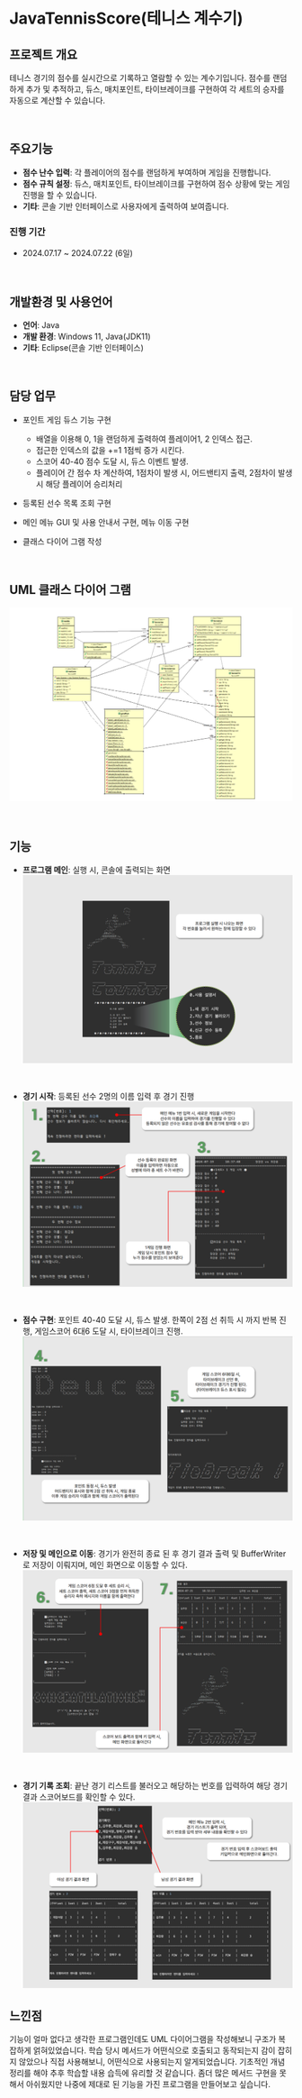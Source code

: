 # JavaTennisScore(테니스 계수기)

## 프로젝트 개요
테니스 경기의 점수를 실시간으로 기록하고 열람할 수 있는 계수기입니다.
점수를 랜덤하게 추가 및 추적하고, 듀스, 매치포인트, 타이브레이크를 구현하여 각 세트의 승자를 자동으로 계산할 수 있습니다.

<br>

## 주요기능
- **점수 난수 입력**: 각 플레이어의 점수를 랜덤하게 부여하며 게임을 진행합니다.
- **점수 규칙 설정**: 듀스, 매치포인트, 타이브레이크를 구현하여 점수 상황에 맞는 게임 진행을 할 수 있습니다.
- **기타**: 콘솔 기반 인터페이스로 사용자에게 출력하여 보여줍니다.

 ### 진행 기간
- 2024.07.17 ~ 2024.07.22 (6일)
  
<br>

## 개발환경 및 사용언어
- **언어**: Java
- **개발 환경**: Windows 11, Java(JDK11)
- **기타**: Eclipse(콘솔 기반 인터페이스)


<br>

## 담당 업무
- 포인트 게임 듀스 기능 구현
  - 배열을 이용해 0, 1을 랜덤하게 출력하여 플레이어1, 2 인덱스 접근.
  - 접근한 인덱스의 값을 +=1 1점씩 증가 시킨다.
  - 스코어 40-40 점수 도달 시, 듀스 이벤트 발생.
  - 플레이어 간 점수 차 계산하여, 1점차이 발생 시, 어드밴티지 출력, 2점차이 발생 시 해당 플레이어 승리처리
- 등록된 선수 목록 조회 구현
- 메인 메뉴 GUI 및 사용 안내서 구현, 메뉴 이동 구현
- 클래스 다이어 그램 작성
  

  <br>

## UML 클래스 다이어 그램
  ![UML](https://github.com/im9613/JavaTennisScore/blob/main/Tennis/UML.png)

  <br>
  
## 기능
- **프로그램 메인**: 실행 시, 콘솔에 출력되는 화면
  ![메인화면](https://github.com/im9613/JavaTennisScore/blob/main/Tennis/MainMenu.png)

<br>

- **경기 시작**: 등록된 선수 2명의 이름 입력 후 경기 진행
  ![경기시작](https://github.com/im9613/JavaTennisScore/blob/main/Tennis/StratGame.png)

<br>


- **점수 구현**: 포인트 40-40 도달 시, 듀스 발생. 한쪽이 2점 선 취득 시 까지 반복 진행, 게임스코어 6대6 도달 시, 타이브레이크 진행.
  ![점수구현](https://github.com/im9613/JavaTennisScore/blob/main/Tennis/DueceTie.png)

<br>


- **저장 및 메인으로 이동**: 경기가 완전히 종료 된 후 경기 결과 출력 및 BufferWriter로 저장이 이뤄지며, 메인 화면으로 이동할 수 있다.
  ![저장,이동](https://github.com/im9613/JavaTennisScore/blob/main/Tennis/SaveReturn.png)

<br>


- **경기 기록 조회**: 끝난 경기 리스트를 불러오고 해당하는 번호를 입력하여 해당 경기 결과 스코어보드를 확인할 수 있다.
  ![결과로드](https://github.com/im9613/JavaTennisScore/blob/main/Tennis/LoadGame.png)

## 느낀점
기능이 얼마 없다고 생각한 프로그램인데도 UML 다이어그램을 작성해보니 구조가 복잡하게 얽혀있었습니다. 학습 당시 메서드가 어떤식으로 호출되고 동작되는지 감이 잡히지 않았으나 직접 사용해보니, 어떤식으로 사용되는지 알게되었습니다. 기초적인 개념 정리를 해야 추후 학습할 내용 습득에 유리할 것 같습니다. 좀더 많은 메서드 구현을 못해서 아쉬웠지만 나중에 제대로 된 기능을 가진 프로그램을 만들어보고 싶습니다.

